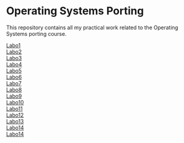 # Operating Systems Porting
This repository contains all my practical work related to the Operating Systems porting course.

[Labo1](lab1) <br>
[Labo2](lab2) <br>
[Labo3](lab3) <br>
[Labo4](lab4) <br>
[Labo5](lab5) <br>
[Labo6](lab6) <br>
[Labo7](lab7) <br>
[Labo8](lab8) <br>
[Labo9](lab9) <br>
[Labo10](lab10) <br>
[Labo11](lab11) <br>
[Labo12](lab12) <br>
[Labo13](lab13) <br>
[Labo14](lab14) <br>
[Labo14](lab15) <br>
